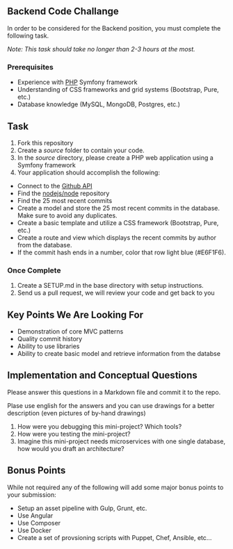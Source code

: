 ## Backend Code Challange 

In order to be considered for the Backend position, you must complete the following task. 

*Note: This task should take no longer than 2-3 hours at the most.*

### Prerequisites

- Experience with [PHP](http://www.php.net) Symfony framework
- Understanding of CSS frameworks and grid systems (Bootstrap, Pure, etc.)
- Database knowledge (MySQL, MongoDB, Postgres, etc.)

## Task

1. Fork this repository
2. Create a *source* folder to contain your code. 
3. In the *source* directory, please create a PHP web application using a Symfony framework
4. Your application should accomplish the following:
* Connect to the [Github API](http://developer.github.com/)
* Find the [nodejs/node](https://github.com/nodejs/node) repository
* Find the 25 most recent commits
* Create a model and store the 25 most recent commits in the database. Make sure to avoid any duplicates.
* Create a basic template and utilize a CSS framework (Bootstrap, Pure, etc.)
* Create a route and view which displays the recent commits by author from the database. 
* If the commit hash ends in a number, color that row light blue (#E6F1F6).
  
### Once Complete
1. Create a SETUP.md in the base directory with setup instructions.
2. Send us a pull request, we will review your code and get back to you

## Key Points We Are Looking For
* Demonstration of core MVC patterns
* Quality commit history
* Ability to use libraries
* Ability to create basic model and retrieve information from the databse
 
## Implementation and Conceptual Questions

Please answer this questions in a Markdown file and commit it to the repo.

Plase use english for the answers and you can use drawings for a better description (even pictures of by-hand drawings) 

1. How were you debugging this mini-project? Which tools?
2. How were you testing the mini-project?
3. Imagine this mini-project needs microservices with one single database, how would you draft an architecture? 

## Bonus Points
While not required any of the following will add some major bonus points to your submission:
* Setup an asset pipeline with Gulp, Grunt, etc.
* Use Angular
* Use Composer
* Use Docker
* Create a set of provsioning scripts with Puppet, Chef, Ansible, etc...
